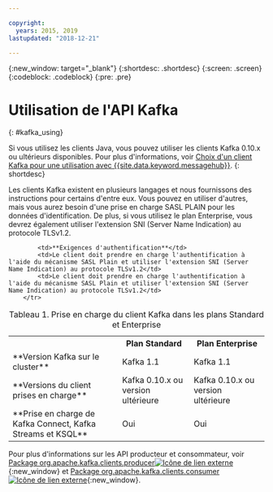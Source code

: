 ```yaml
---

copyright:
  years: 2015, 2019
lastupdated: "2018-12-21"

---
```


{:new_window: target="_blank"}
{:shortdesc: .shortdesc}
{:screen: .screen}
{:codeblock: .codeblock}
{:pre: .pre}

# Utilisation de l'API Kafka
{: #kafka_using}

Si vous utilisez les clients Java, vous pouvez utiliser les clients Kafka 0.10.x ou ultérieurs disponibles. Pour plus d'informations, voir [Choix d'un client Kafka pour une utilisation avec {{site.data.keyword.messagehub}}](/docs/services/EventStreams/eventstreams062.html#kafka_clients).
{: shortdesc}

Les clients Kafka existent en plusieurs langages et nous fournissons des instructions pour certains d'entre eux. Vous pouvez en utiliser d'autres, mais vous aurez besoin d'une prise en charge SASL PLAIN pour les données d'identification. De plus, si vous utilisez le plan Enterprise, vous devrez également utiliser l'extension SNI (Server Name Indication) au protocole TLSv1.2.

<table>
    <caption>Tableau 1. Prise en charge du client Kafka dans les plans Standard et Enterprise</caption>
      <tr>
	        <th></th>
		    <th>Plan Standard</th>
		    <th>Plan Enterprise</th>
        </tr>
	  		<tr>
			<td>**Version Kafka sur le cluster**</td>
			<td>Kafka 1.1</td>
			<td>Kafka 1.1</td>
		</tr>
	  		<tr>
			<td>**Versions du client prises en charge**</td>
			<td>Kafka 0.10.x ou version ultérieure</td>
			<td>Kafka 0.10.x ou version ultérieure</td>
		</tr>
		<tr>
			<td>**Prise en charge de Kafka Connect, Kafka Streams et KSQL**</td>
			<td>Oui</td>
			<td>Oui</td>
		</tr>

			<td>**Exigences d'authentification**</td>
			<td>Le client doit prendre en charge l'authentification à l'aide du mécanisme SASL Plain et utiliser l'extension SNI (Server Name Indication) au protocole TLSv1.2</td>
			<td>Le client doit prendre en charge l'authentification à l'aide du mécanisme SASL Plain et utiliser l'extension SNI (Server Name Indication) au protocole TLSv1.2</td>
		</tr>

</table>

Pour plus d'informations sur les API producteur et consommateur, voir [Package org.apache.kafka.clients.producer![Icône de lien externe](../../icons/launch-glyph.svg "Icône de lien externe")](http://kafka.apache.org/11/javadoc/index.html?org/apache/kafka/clients/producer/KafkaProducer.html){:new_window} et [Package org.apache.kafka.clients.consumer![Icône de lien externe](../../icons/launch-glyph.svg "Icône de lien externe")](http://kafka.apache.org/11/javadoc/index.html?org/apache/kafka/clients/consumer/KafkaConsumer.html){:new_window}. 


